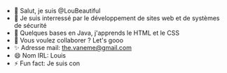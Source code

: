 - 👋 Salut, je suis @LouBeautiful
- 👀 Je suis interressé par le développement de sites web et de systèmes de sécurité
- 🌱 Quelques bases en Java, j'apprends le HTML et le CSS
- 💞️ Vous voulez collaborer ? Let's gooo
- ✨ Adresse mail: the.vaneme@gmail.com
- 😄 Nom IRL: Louis
- ⚡ Fun fact: Je suis con
